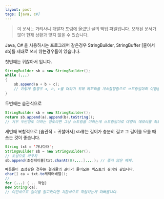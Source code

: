 ```yaml
---
layout: post
tags: [java, c#]
---
```


> 이 문서는 가리사니 개발자 포럼에 올렸던 글의 백업 파일입니다.
오래된 문서가 많아 현재 상황과 맞지 않을 수 있습니다.


Java, C# 을 사용하시는 프로그래머 같은경우 StringBuilder, StringBuffer [줄여서 sb]를 제대로 쓰지 않는경우들이 있습니다.

첫번째는 귀찮아서 입니다.
``` java
StringBuilder sb = new StringBuilder();
while (...)
{
	sb.append(a + b + c);
	// 이렇게 할경우 a, b, c를 더하기 위해 메모리를 계속할당함으로 스트링빌더의 이점을 상당히 잃어버리게됩니다.
}
```

두번째는 습관식으로
``` java
StringBuilder sb = new StringBuilder();
return sb.append(a).append(b).toString();
// 겨우 두번정도 더하는 정도라면 그냥 스트링을 더하는게 스트링빌더로 대량의 메모리를 확보하는 것보다 빠릅니다.
```

세번째 복합적으로 [습관적 + 귀찮아서]
sb류는 길이가 충분히 길고 그 길이를 모를 때 쓰는 것이 좋습니다.
``` java
String txt = '가나다라';
StringBuilder sb = new StringBuilder();
// 초성으로 바꾸자
sb.append(초성테이블[txt.charAt(0)....]....); // 좋지 않은 예제.

예를들어 초성같은 경우는 결과물의 길이가 들어오는 텍스트의 길이와 같습니다.
char[] ca = txt.to캐릭터배열();
//
for (...) { .. 작업}
new String(ca);
// 이런식으로 길이를 알고있다면 치환식으로 작업하는게 더빠릅니다.
```